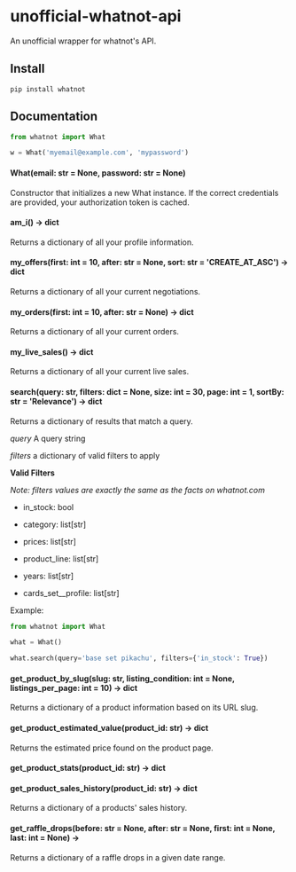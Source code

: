 # unofficial-whatnot-api

An unofficial wrapper for whatnot's API.

## Install

```
pip install whatnot
```

## Documentation

```python
from whatnot import What

w = What('myemail@example.com', 'mypassword')
```

#### What(email: str = None, password: str = None)

Constructor that initializes a new What instance. If the correct
credentials are provided, your authorization token is cached.

#### am_i() -> dict

Returns a dictionary of all your profile information.

#### my_offers(first: int = 10, after: str = None, sort: str = 'CREATE_AT_ASC') -> dict

Returns a dictionary of all your current negotiations.

#### my_orders(first: int = 10, after: str = None) -> dict

Returns a dictionary of all your current orders.

#### my_live_sales() -> dict

Returns a dictionary of all your current live sales.

#### search(query: str, filters: dict = None, size: int = 30, page: int = 1, sortBy: str = 'Relevance') -> dict

Returns a dictionary of results that match a query.

*query* A query string

*filters* a dictionary of valid filters to apply

**Valid Filters**

*Note: filters values are exactly the same as the facts on whatnot.com*

- in_stock: bool

- category: list[str]

- prices: list[str]

- product_line: list[str]

- years: list[str]

- cards_set__profile: list[str]

Example:
```python
from whatnot import What

what = What()

what.search(query='base set pikachu', filters={'in_stock': True})
```
#### get_product_by_slug(slug: str, listing_condition: int = None, listings_per_page: int = 10) -> dict

Returns a dictionary of a product information based on its URL slug.

#### get_product_estimated_value(product_id: str) -> dict

Returns the estimated price found on the product page.

#### get_product_stats(product_id: str) -> dict

#### get_product_sales_history(product_id: str) -> dict

Returns a dictionary of a products' sales history.

#### get_raffle_drops(before: str = None, after: str = None, first: int = None, last: int = None) ->

Returns a dictionary of a raffle drops in a given date range.

